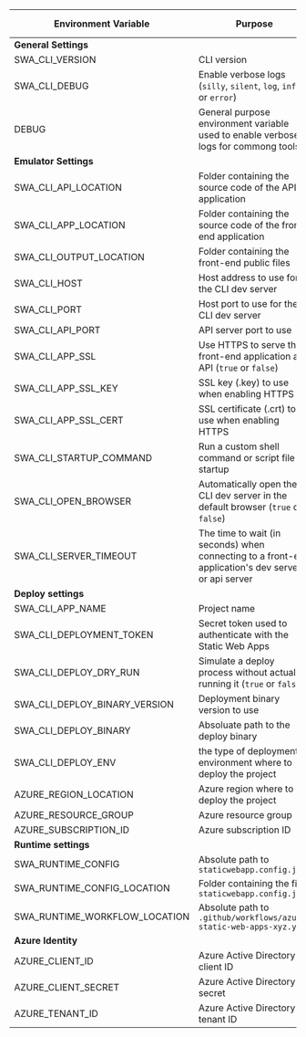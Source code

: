 | Environment Variable          | Purpose                                                                                             | Read Only? | Default Value |
| ----------------------------- | --------------------------------------------------------------------------------------------------- | ---------- | ------------- |
| **General Settings**          |                                                                                                     |            |               |
| SWA_CLI_VERSION               | CLI version                                                                                         | Yes        |               |
| SWA_CLI_DEBUG                 | Enable verbose logs (`silly`, `silent`, `log`, `info` or `error`)                                   |            | `log`         |
| DEBUG                         | General purpose environment variable used to enable verbose logs for commong tools                  |            |               |
| **Emulator Settings**         |                                                                                                     |            |               |
| SWA_CLI_API_LOCATION          | Folder containing the source code of the API application                                            |            | `./api`       |
| SWA_CLI_APP_LOCATION          | Folder containing the source code of the front-end application                                      |            | `./`          |
| SWA_CLI_OUTPUT_LOCATION       | Folder containing the front-end public files                                                        |            | `./`          |
| SWA_CLI_HOST                  | Host address to use for the CLI dev server                                                          |            | `localhost`   |
| SWA_CLI_PORT                  | Host port to use for the CLI dev server                                                             |            | `4280`        |
| SWA_CLI_API_PORT              | API server port to use                                                                              |            | `7071`        |
| SWA_CLI_APP_SSL               | Use HTTPS to serve the front-end application and API (`true` or `false`)                            |            | `false`       |
| SWA_CLI_APP_SSL_KEY           | SSL key (.key) to use when enabling HTTPS                                                           |            |               |
| SWA_CLI_APP_SSL_CERT          | SSL certificate (.crt) to use when enabling HTTPS                                                   |            |               |
| SWA_CLI_STARTUP_COMMAND       | Run a custom shell command or script file at startup                                                |            |               |
| SWA_CLI_OPEN_BROWSER          | Automatically open the CLI dev server in the default browser (`true` or `false`)                    |            | `false`       |
| SWA_CLI_SERVER_TIMEOUT        | The time to wait (in seconds) when connecting to a front-end application's dev server or api server |            | `60`          |
| **Deploy settings**           |                                                                                                     |            |               |
| SWA_CLI_APP_NAME              | Project name                                                                                        |            |               |
| SWA_CLI_DEPLOYMENT_TOKEN      | Secret token used to authenticate with the Static Web Apps                                          |            |               |
| SWA_CLI_DEPLOY_DRY_RUN        | Simulate a deploy process without actually running it (`true` or `false`)                           |            | `false`       |
| SWA_CLI_DEPLOY_BINARY_VERSION | Deployment binary version to use                                                                    |            | `stable`      |
| SWA_CLI_DEPLOY_BINARY         | Absoluate path to the deploy binary                                                                 | Yes        |               |
| SWA_CLI_DEPLOY_ENV            | the type of deployment environment where to deploy the project                                      |            | `preview`     |
| AZURE_REGION_LOCATION         | Azure region where to deploy the project                                                            |            | `West US 2`   |
| AZURE_RESOURCE_GROUP          | Azure resource group                                                                                |            |               |
| AZURE_SUBSCRIPTION_ID         | Azure subscription ID                                                                               |            |               |
| **Runtime settings**          |                                                                                                     |            |               |
| SWA_RUNTIME_CONFIG            | Absolute path to `staticwebapp.config.json`                                                         |            |               |
| SWA_RUNTIME_CONFIG_LOCATION   | Folder containing the file `staticwebapp.config.json`                                               |            |               |
| SWA_RUNTIME_WORKFLOW_LOCATION | Absolute path to `.github/workflows/azure-static-web-apps-xyz.yml`                                  | Yes        |               |
| **Azure Identity**            |                                                                                                     |            |               |
| AZURE_CLIENT_ID               | Azure Active Directory client ID                                                                    |            |               |
| AZURE_CLIENT_SECRET           | Azure Active Directory secret                                                                       |            |               |
| AZURE_TENANT_ID               | Azure Active Directory tenant ID                                                                    |            |               |
